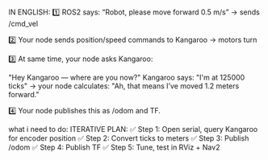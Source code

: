 IN ENGLISH:
1️⃣ ROS2 says: “Robot, please move forward 0.5 m/s” → sends /cmd_vel

2️⃣ Your node sends position/speed commands to Kangaroo → motors turn

3️⃣ At same time, your node asks Kangaroo:

"Hey Kangaroo — where are you now?"
Kangaroo says: "I'm at 125000 ticks" → your node calculates: "Ah, that means I’ve moved 1.2 meters forward."

4️⃣ Your node publishes this as /odom and TF.



what i need to do:
ITERATIVE PLAN:
✅ Step 1: Open serial, query Kangaroo for encoder position
✅ Step 2: Convert ticks to meters
✅ Step 3: Publish /odom
✅ Step 4: Publish TF
✅ Step 5: Tune, test in RViz + Nav2